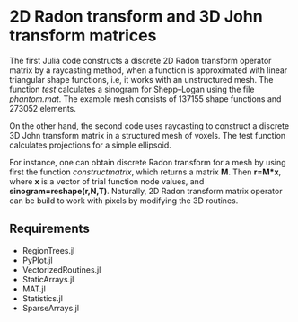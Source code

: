# 2D Radon transform and 3D John transform matrices
The first Julia code constructs a discrete 2D Radon transform operator matrix by a raycasting method, when a function is approximated with
linear triangular shape functions, i.e, it works with an unstructured mesh.  The function _test_ calculates a sinogram for Shepp–Logan using the file  _phantom.mat_. The example mesh consists of 137155 shape functions and 273052 elements. 

On the other hand, the second code uses raycasting to construct a discrete 3D John transform  matrix in a structured mesh of voxels. The test function calculates projections for a simple ellipsoid. 

For instance, one can obtain discrete Radon transform for a mesh by using first the function _constructmatrix_, which returns a matrix **M**. Then **r=M\*x**, where **x** is a vector of trial function node values, and **sinogram=reshape(r,N,T)**. 
Naturally, 2D Radon transform matrix operator can be build to work with pixels by modifying the 3D routines. 

## Requirements
- RegionTrees.jl
- PyPlot.jl
- VectorizedRoutines.jl 
- StaticArrays.jl
- MAT.jl 
- Statistics.jl
- SparseArrays.jl

